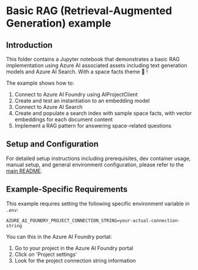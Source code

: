 # Basic RAG (Retrieval-Augmented Generation) example

## Introduction
This folder contains a Jupyter notebook that demonstrates a basic RAG implementation using Azure AI associated assets including text generation models and Azure AI Search. With a space facts theme 🚀 !

The example shows how to:

1. Connect to Azure AI Foundry using AIProjectClient
2. Create and test an instantiation to an embedding model
3. Connect to Azure AI Search
4. Create and populate a search index with sample space facts, with vector embeddings for each document content
5. Implement a RAG pattern for answering space-related questions

## Setup and Configuration
For detailed setup instructions including prerequisites, dev container usage, manual setup, and general environment configuration, please refer to the [main README](../README.md#%EF%B8%8F-setup-guide).

## Example-Specific Requirements
This example requires setting the following specific environment variable in `.env`:
```
AZURE_AI_FOUNDRY_PROJECT_CONNECTION_STRING=your-actual-connection-string
```

You can this in the Azure AI Foundry portal:
1. Go to your project in the Azure AI Foundry portal
2. Click on 'Project settings'
3. Look for the project connection string information